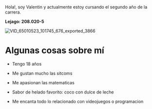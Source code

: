 Hola!, soy Valentin y actualmente estoy cursando el segundo año de la carrera.

**Lejago: 208.020-5**

![VID_65010523_101745_676_exported_3866](https://user-images.githubusercontent.com/129626759/229377327-0ed62cb8-a610-42b7-bc27-f95db61064a7.jpg)

# **Algunas cosas sobre mí**

- Tengo 18 años

- Me gustan mucho las sitcoms

- Me apasionan las matematicas

- Sabor de helado favorito: coco con dulce de leche

- Me encanta todo lo relacionado con videojuegos o programacion


